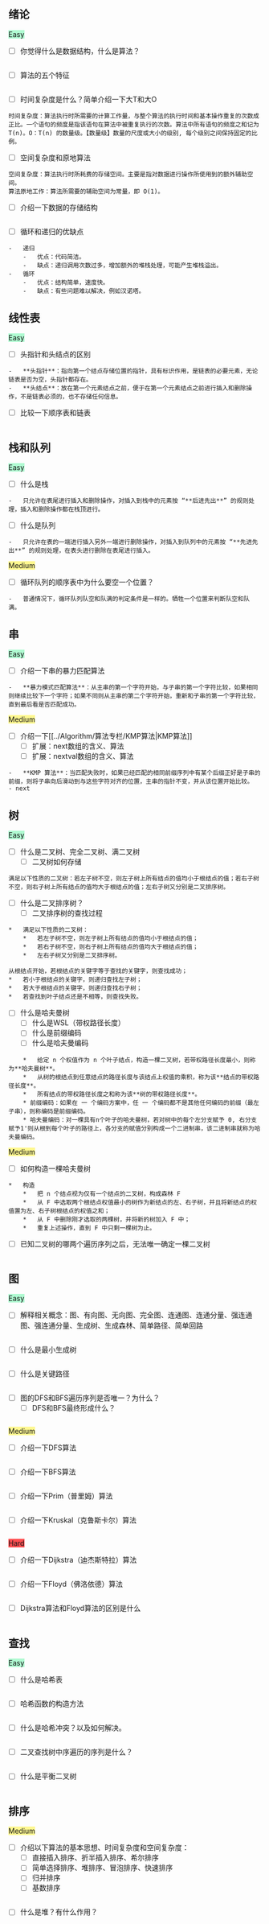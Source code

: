 ## 绪论

<span style="background:#affad1">Easy</span>

- [ ] 你觉得什么是数据结构，什么是算法？
```ad-note

```

- [ ] 算法的五个特征
```ad-note

```

- [ ] 时间复杂度是什么？简单介绍一下大T和大O
```ad-note
时间复杂度：算法执行时所需要的计算工作量，与整个算法的执行时间和基本操作重复的次数成正比。一个语句的频度是指该语句在算法中被重复执行的次数。算法中所有语句的频度之和记为 T(n)。O：T(n) 的数量级。【数量级】数量的尺度或大小的级别, 每个级别之间保持固定的比例。
```

- [ ] 空间复杂度和原地算法
```ad-note
空间复杂度：算法执行时所耗费的存储空间。主要是指对数据进行操作所使用到的额外辅助空间。
算法原地工作：算法所需要的辅助空间为常量，即 O(1)。
```

- [ ] 介绍一下数据的存储结构
```ad-note

```

- [ ] 循环和递归的优缺点
```ad-note
-   递归
    -   优点：代码简洁。
    -   缺点：递归调用次数过多，增加额外的堆栈处理，可能产生堆栈溢出。
-   循环
    -   优点：结构简单，速度快。
    -   缺点：有些问题难以解决，例如汉诺塔。
```

## 线性表

<span style="background:#affad1">Easy</span>

- [ ] 头指针和头结点的区别
```ad-note
-   **头指针**：指向第一个结点存储位置的指针，具有标识作用，是链表的必要元素，无论链表是否为空，头指针都存在。
-   **头结点**：放在第一个元素结点之前，便于在第一个元素结点之前进行插入和删除操作，不是链表必须的，也不存储任何信息。
```

- [ ] 比较一下顺序表和链表
```ad-note

```


## 栈和队列

<span style="background:#affad1">Easy</span>

- [ ] 什么是栈
```ad-note
-   只允许在表尾进行插入和删除操作，对插入到栈中的元素按 “**后进先出**” 的规则处理，插入和删除操作都在栈顶进行。
```

- [ ] 什么是队列
```ad-note
-   只允许在表的一端进行插入另外一端进行删除操作，对插入到队列中的元素按 “**先进先出**” 的规则处理，在表头进行删除在表尾进行插入。
```

<span style="background:#fff88f">Medium</span>

- [ ] 循环队列的顺序表中为什么要空一个位置？
```ad-note
-   普通情况下，循环队列队空和队满的判定条件是一样的。牺牲一个位置来判断队空和队满。
```


## 串

<span style="background:#affad1">Easy</span>

- [ ] 介绍一下串的暴力匹配算法
```ad-note
-   **暴力模式匹配算法**：从主串的第一个字符开始，与子串的第一个字符比较，如果相同则继续比较下一个字符；如果不同则从主串的第二个字符开始，重新和子串的第一个字符比较，直到最后看是否匹配成功。
```

<span style="background:#fff88f">Medium</span>

- [ ] 介绍一下[[../Algorithm/算法专栏/KMP算法|KMP算法]]
	- [ ] 扩展：next数组的含义、算法
	- [ ] 扩展：nextval数组的含义、算法

```ad-note
-   **KMP 算法**：当匹配失败时，如果已经匹配的相同前缀序列中有某个后缀正好是子串的前缀，则将子串向后滑动到与这些字符对齐的位置，主串的指针不变，并从该位置开始比较。
- next
```


## 树

<span style="background:#affad1">Easy</span>

- [ ] 什么是二叉树、完全二叉树、满二叉树
	- [ ] 二叉树如何存储
```ad-note
满足以下性质的二叉树：若左子树不空，则左子树上所有结点的值均小于根结点的值；若右子树不空，则右子树上所有结点的值均大于根结点的值；左右子树又分别是二叉排序树。

```

- [ ] 什么是二叉排序树？
	- [ ] 二叉排序树的查找过程
```ad-note
*   满足以下性质的二叉树：
    *   若左子树不空，则左子树上所有结点的值均小于根结点的值；
    *   若右子树不空，则右子树上所有结点的值均大于根结点的值；
    *   左右子树又分别是二叉排序树。

从根结点开始，若根结点的关键字等于查找的关键字，则查找成功；
*   若小于根结点的关键字，则递归查找左子树；
*   若大于根结点的关键字，则递归查找右子树；
*   若查找到叶子结点还是不相等，则查找失败。
```

- [ ]  什么是哈夫曼树
	- [ ] 什么是WSL（带权路径长度）
	- [ ] 什么是前缀编码
	- [ ] 什么是哈夫曼编码
```ad-note
    *   给定 n 个权值作为 n 个叶子结点，构造一棵二叉树，若带权路径长度最小，则称为**哈夫曼树**。
    *   从树的根结点到任意结点的路径长度与该结点上权值的乘积，称为该**结点的带权路径长度**。
    *   所有结点的带权路径长度之和称为该**树的带权路径长度**。
    * 前缀编码：如果在 一 个编码方案中，任 一 个编码都不是其他任何编码的前缀（最左子串），则称编码是前缀编码。
    * 哈夫曼编码：对一棵具有n个叶子的哈夫曼树，若对树中的每个左分支赋予 0, 右分支赋予1'则从根到每个叶子的路径上，各分支的赋值分别构成一个二进制串，该二进制串就称为哈夫曼编码。
```

<span style="background:#fff88f">Medium</span>

- [ ] 如何构造一棵哈夫曼树
```ad-note
*   构造
    *   把 n 个结点视为仅有一个结点的二叉树，构成森林 F
    *   从 F 中选取两个根结点权值最小的树作为新结点的左、右子树，并且将新结点的权值置为左、右子树根结点的权值之和；
    *   从 F 中删除刚才选取的两棵树，并将新的树加入 F 中；
    *   重复上述操作，直到 F 中只剩一棵树为止。
```


- [ ] 已知二叉树的哪两个遍历序列之后，无法唯一确定一棵二叉树
```ad-note

```

## 图

<span style="background:#affad1">Easy</span>

- [ ] 解释相关概念：图、有向图、无向图、完全图、连通图、连通分量、强连通图、强连通分量、生成树、生成森林、简单路径、简单回路
```ad-note

```

- [ ] 什么是最小生成树
```ad-note

```

- [ ] 什么是关键路径
```ad-note

```

- [ ] 图的DFS和BFS遍历序列是否唯一？为什么？
	- [ ] DFS和BFS最终形成什么？
```ad-note

```

<span style="background:#fff88f">Medium</span>

- [ ] 介绍一下DFS算法
```ad-note

```

- [ ] 介绍一下BFS算法
```ad-note

```

- [ ] 介绍一下Prim（普里姆）算法
```ad-note

```

- [ ] 介绍一下Kruskal（克鲁斯卡尔）算法
```ad-note

```

<span style="background:#ff4d4f">Hard</span>

- [ ] 介绍一下Dijkstra（迪杰斯特拉）算法
```ad-note

```

- [ ] 介绍一下Floyd（佛洛依德）算法
```ad-note

```

- [ ] Dijkstra算法和Floyd算法的区别是什么
```ad-note

```


## 查找

<span style="background:#affad1">Easy</span>

- [ ] 什么是哈希表
```ad-note

```

- [ ] 哈希函数的构造方法
```ad-note

```

- [ ] 什么是哈希冲突？以及如何解决。
```ad-note

```

- [ ] 二叉查找树中序遍历的序列是什么？
```ad-note

```

- [ ] 什么是平衡二叉树
```ad-note

```

## 排序

<span style="background:#fff88f">Medium</span>

- [ ] 介绍以下算法的基本思想、时间复杂度和空间复杂度：
	- [ ] 直接插入排序、折半插入排序、希尔排序
	- [ ] 简单选择排序、堆排序、冒泡排序、快速排序
	- [ ] 归并排序
	- [ ] 基数排序
```ad-note

```

- [ ] 什么是堆？有什么作用？
```ad-note

```
